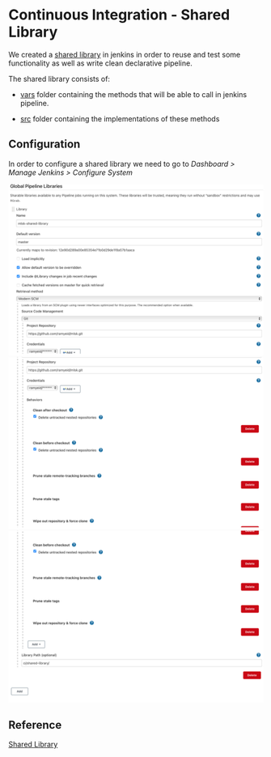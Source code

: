 # Continuous Integration - Shared Library

We created a [shared library](../../../../../ci/shared-library) in jenkins in order to reuse and test some functionality as well as write clean declarative pipeline.

The shared library consists of:

- [vars](../../../../../ci/shared-library/vars) folder containing the methods that will be able to call in jenkins pipeline.

- [src](../../../../../ci/shared-library/src) folder containing the implementations of these methods

## Configuration

In order to configure a shared library we need to go to _Dashboard > Manage Jenkins > Configure System_

![Step1](../../images/ci/Configure_Shared_Library/Configure_Shared_Library_1.png)
![Step2](../../images/ci/Configure_Shared_Library/Configure_Shared_Library_2.png)
![Step3](../../images/ci/Configure_Shared_Library/Configure_Shared_Library_3.png)

## Reference

[Shared Library](https://www.jenkins.io/doc/book/pipeline/shared-libraries/)
